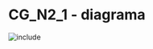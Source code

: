 # CG_N2_1 - diagrama

![include](https://www.plantuml.com/plantuml/svg/dLF1JkCm4BtdAwoUKj7UE4LHHRi8n06eQ5TxH5FRRGOvdiYU57PP_dsTn2LDWJtWYptFpy_ZUUCBp-2uBaqY3NWlRckhIBmc8eopBaftKEfV65RFAysCTkUpwm_GH5XWt9yIxpu1nybRqWk8_EzqsjsKn2JkDq-Q-ooM3aiCCh264cn18XDRGy0YptUQPxCm-sQEzCM6Nj9n82qMz1AnJZ6j01_qDkkYYNXqnBMXJ1RW9e9Qz0fDGP4n7foUSmq6_u1hnVU4AcvVQgzjyH5lfUOA9P8DkzjZvI5pIPR9twWKLOQMczqMEhyS47gjYYcBZ4-bveQr6_8ceYAF4kXmmz6XQmTRajh2elOIqkEwDCmkvrFkJLarnhYGD6ShTi7Q4zbx-zC6erHVcBSaUZkTpiIeDnOh6htxhDU_ApqW-WAKTXqo4gisEZJB3tGo9FlUBJ7-lzUF3f0oHVN6w50Ofk2X8HcQqXvLDYhsndz573uxpscldKEbGs-kgIjDMmFVBligjAqV4pwyP-bevw1icfh3vv51upMSI2wqLSq__TRY7m00 "include")  
